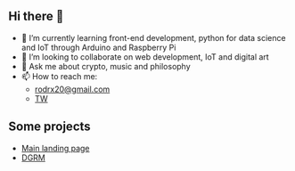 ## Hi there 👋

- 🌱 I’m currently learning front-end development, python for data science and IoT through Arduino and Raspberry Pi
- 👯 I’m looking to collaborate on web development, IoT and digital art
- 💬 Ask me about crypto, music and philosophy 
- 📫 How to reach me: 
    - rodrx20@gmail.com
    - [TW](https://twitter.com/8pus_)

## Some projects

* [Main landing page](https://8puss.github.io/static/index.html)
* [DGRM](https://8puss.github.io/dgrm/static/index.html)

<!--
**transpoetico/transpoetico** is a ✨ _special_ ✨ repository because its `README.md` (this file) appears on your GitHub profile.

Here are some ideas to get you started:

- 🔭 I’m currently working on ...
- 🌱 I’m currently learning ...
- 👯 I’m looking to collaborate on ...
- 🤔 I’m looking for help with ...
- 💬 Ask me about ...
- 📫 How to reach me: ...
- 😄 Pronouns: ...
- ⚡ Fun fact: ...
-->

